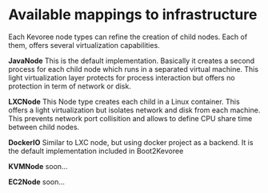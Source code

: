 # Available mappings to infrastructure

Each Kevoree node types can refine the creation of child nodes. Each of them, offers several virtualization capabilities.

**JavaNode**
This is the default implementation. Basically it creates a second process for each child node which runs in a separated virtual machine. This light virtualization layer protects for process interaction but offers no protection in term of network or disk.

**LXCNode**
This Node type creates each child in a Linux container. This offers a light virtualization but isolates network and disk from each machine. This prevents network port collisition and allows to define CPU share time between child nodes.

**DockerIO**
Similar to LXC node, but using docker project as a backend. It is the default implementation included in Boot2Kevoree

**KVMNode**
soon...

**EC2Node**
soon...


